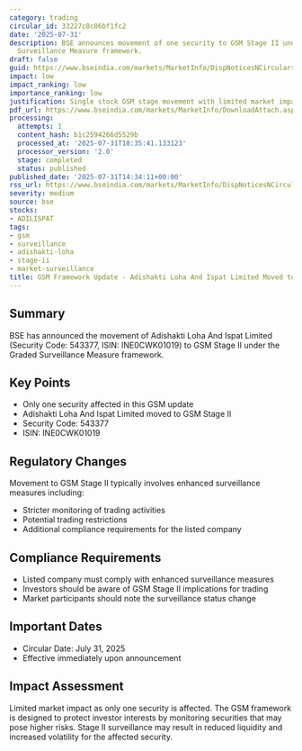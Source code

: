 ```yaml
---
category: trading
circular_id: 33227c8c86bf1fc2
date: '2025-07-31'
description: BSE announces movement of one security to GSM Stage II under the Graded
  Surveillance Measure framework.
draft: false
guid: https://www.bseindia.com/markets/MarketInfo/DispNoticesNCirculars.aspx?Noticeid={CDDFE251-7743-42BE-8FBF-7772CEB4C928}&noticeno=20250731-48&dt=07/31/2025&icount=48&totcount=60&flag=0
impact: low
impact_ranking: low
importance_ranking: low
justification: Single stock GSM stage movement with limited market impact
pdf_url: https://www.bseindia.com/markets/MarketInfo/DownloadAttach.aspx?id=20250731-48&attachedId=6143da7a-deeb-4934-8655-44449d390951
processing:
  attempts: 1
  content_hash: b1c2594266d5529b
  processed_at: '2025-07-31T18:35:41.133123'
  processor_version: '2.0'
  stage: completed
  status: published
published_date: '2025-07-31T14:34:11+00:00'
rss_url: https://www.bseindia.com/markets/MarketInfo/DispNoticesNCirculars.aspx?Noticeid={CDDFE251-7743-42BE-8FBF-7772CEB4C928}&noticeno=20250731-48&dt=07/31/2025&icount=48&totcount=60&flag=0
severity: medium
source: bse
stocks:
- ADILISPAT
tags:
- gsm
- surveillance
- adishakti-loha
- stage-ii
- market-surveillance
title: GSM Framework Update - Adishakti Loha And Ispat Limited Moved to Stage II
---
```


## Summary

BSE has announced the movement of Adishakti Loha And Ispat Limited (Security Code: 543377, ISIN: INE0CWK01019) to GSM Stage II under the Graded Surveillance Measure framework.

## Key Points

- Only one security affected in this GSM update
- Adishakti Loha And Ispat Limited moved to GSM Stage II
- Security Code: 543377
- ISIN: INE0CWK01019

## Regulatory Changes

Movement to GSM Stage II typically involves enhanced surveillance measures including:
- Stricter monitoring of trading activities
- Potential trading restrictions
- Additional compliance requirements for the listed company

## Compliance Requirements

- Listed company must comply with enhanced surveillance measures
- Investors should be aware of GSM Stage II implications for trading
- Market participants should note the surveillance status change

## Important Dates

- Circular Date: July 31, 2025
- Effective immediately upon announcement

## Impact Assessment

Limited market impact as only one security is affected. The GSM framework is designed to protect investor interests by monitoring securities that may pose higher risks. Stage II surveillance may result in reduced liquidity and increased volatility for the affected security.